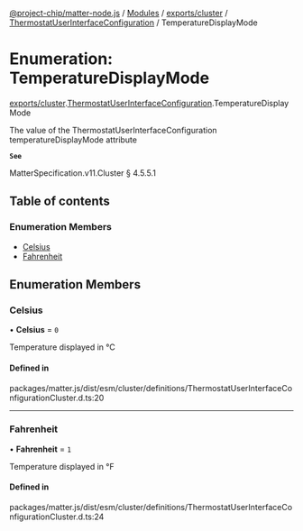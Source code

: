 [@project-chip/matter-node.js](../README.md) / [Modules](../modules.md) / [exports/cluster](../modules/exports_cluster.md) / [ThermostatUserInterfaceConfiguration](../modules/exports_cluster.ThermostatUserInterfaceConfiguration.md) / TemperatureDisplayMode

# Enumeration: TemperatureDisplayMode

[exports/cluster](../modules/exports_cluster.md).[ThermostatUserInterfaceConfiguration](../modules/exports_cluster.ThermostatUserInterfaceConfiguration.md).TemperatureDisplayMode

The value of the ThermostatUserInterfaceConfiguration temperatureDisplayMode attribute

**`See`**

MatterSpecification.v11.Cluster § 4.5.5.1

## Table of contents

### Enumeration Members

- [Celsius](exports_cluster.ThermostatUserInterfaceConfiguration.TemperatureDisplayMode.md#celsius)
- [Fahrenheit](exports_cluster.ThermostatUserInterfaceConfiguration.TemperatureDisplayMode.md#fahrenheit)

## Enumeration Members

### Celsius

• **Celsius** = ``0``

Temperature displayed in °C

#### Defined in

packages/matter.js/dist/esm/cluster/definitions/ThermostatUserInterfaceConfigurationCluster.d.ts:20

___

### Fahrenheit

• **Fahrenheit** = ``1``

Temperature displayed in °F

#### Defined in

packages/matter.js/dist/esm/cluster/definitions/ThermostatUserInterfaceConfigurationCluster.d.ts:24
